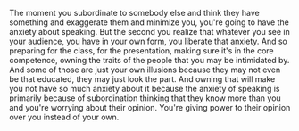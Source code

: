  The moment you subordinate to somebody else and think they have something and exaggerate them and minimize you, you're going to have the anxiety about speaking. But the second you realize that whatever you see in your audience, you have in your own form, you liberate that anxiety. And so preparing for the class, for the presentation, making sure it's in the core competence, owning the traits of the people that you may be intimidated by. And some of those are just your own illusions because they may not even be that educated, they may just look the part. And owning that will make you not have so much anxiety about it because the anxiety of speaking is primarily because of subordination thinking that they know more than you and you're worrying about their opinion. You're giving power to their opinion over you instead of your own.